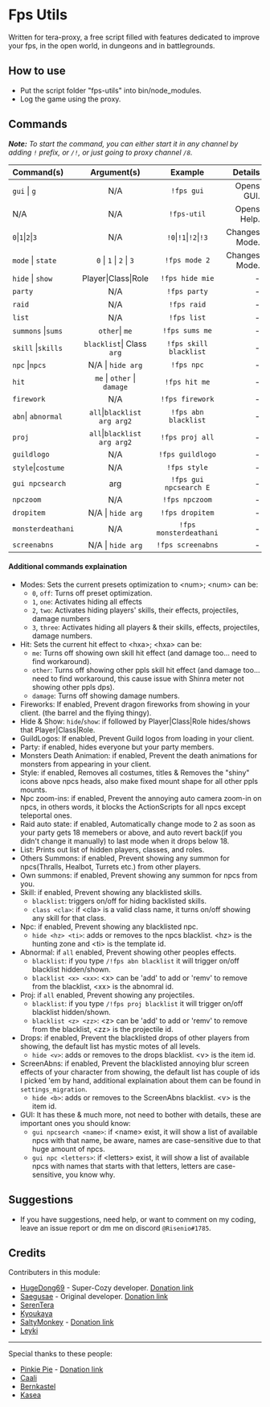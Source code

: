 # Fps Utils
Written for tera-proxy, a free script filled with features dedicated to improve your fps, in the open world, in dungeons and in battlegrounds.

## How to use
* Put the script folder "fps-utils" into bin/node_modules.
* Log the game using the proxy.

## Commands
***Note:*** *To start the command, you can either start it in any channel by adding `!` prefix, or `/!`, or just going to proxy channel `/8`.*


|    Command(s)    |         Argument(s)        |      Example         |   Details   |
|      :---        |            :---:           |        :---:         |---:         |
|   `gui` \| `g`   |             N/A            |`!fps gui`            |Opens GUI.   |
|       N/A        |             N/A            |`!fps-util`           |Opens Help.  |
|`0`\|`1`\|`2`\|`3`|             N/A            |`!0`\|`!1`\|`!2`\|`!3`|Changes Mode.|
| `mode` \| `state`| `0` \| `1` \| `2` \| `3`   |`!fps mode 2`         |Changes Mode.|
| `hide` \| `show` |    Player\|Class\|Role     |`!fps hide mie`       | - |
|     `party`      |             N/A            |`!fps party`          | - |
|      `raid`      |             N/A            |`!fps raid`           | - |
|      `list`      |             N/A            |`!fps list`           | - |
|`summons` \|`sums`|      `other`\| `me`        |`!fps sums me`        | - |
|`skill` \|`skills`|  `blacklist`\| Class `arg` |`!fps skill blacklist`| - |
|  `npc` \|`npcs`  |      N/A \| `hide arg`     |`!fps npc`            | - |
|      `hit`       | `me` \| `other` \| `damage`|`!fps hit me`         | - |
|    `firework`    |             N/A            |`!fps firework`       | - |
|`abn`\| `abnormal`|`all`\|`blacklist arg arg2` |`!fps abn blacklist`  | - |
|       `proj`     |`all`\|`blacklist arg arg2` |`!fps proj all`       | - |
|    `guildlogo`   |             N/A            |`!fps guildlogo`      | - |
|`style`\|`costume`|             N/A            |`!fps style`          | - |
|  `gui npcsearch` |             arg            |`!fps gui npcsearch E`| - |
|    `npczoom`     |             N/A            |`!fps npczoom`        | - |
|    `dropitem`    |       N/A \| `hide arg`    |`!fps dropitem`       | - |
| `monsterdeathani`|             N/A            |`!fps monsterdeathani`| - |
|   `screenabns`   |       N/A \| `hide arg`    |`!fps screenabns`     | - |

#### Additional commands explaination
- Modes: Sets the current presets optimization to \<num\>; \<num\> can be:
  - `0`, `off`: Turns off preset optimization.
  - `1`, `one`: Activates hiding all effects
  - `2`, `two`: Activates hiding players' skills, their effects, projectiles, damage numbers
  - `3`, `three`: Activates hiding all players & their skills, effects, projectiles, damage numbers.
- Hit: Sets the current hit effect to \<hxa\>; \<hxa\> can be:
  - `me`: Turns off showing own skill hit effect (and damage too... need to find workaround).
  - `other`: Turns off showing other ppls skill hit effect (and damage too... need to find workaround, this cause issue with Shinra meter not showing other ppls dps).
  - `damage`: Turns off showing damage numbers.
- Fireworks: If enabled, Prevent dragon fireworks from showing in your client. (the barrel and the flying thingy).
- Hide & Show: `hide`/`show`: if followed by Player\|Class\|Role hides/shows that Player\|Class\|Role.
- GuildLogos: If enabled, Prevent Guild logos from loading in your client.
- Party: if enabled, hides everyone but your party members.
- Monsters Death Animation: if enabled, Prevent the death animations for monsters from appearing in your client.
- Style: if enabled, Removes all costumes, titles & Removes the "shiny" icons above npcs heads, also make fixed mount shape for all other ppls mounts.
- Npc zoom-ins: if enabled, Prevent the annoying auto camera zoom-in on npcs, in others words, it blocks the ActionScripts for all npcs except teleportal ones.
- Raid auto state: if enabled, Automatically change mode to 2 as soon as your party gets 18 memebers or above, and auto revert back(if you didn't change it manually) to last mode when it drops below 18.
- List: Prints out list of hidden players, classes, and roles.
- Others Summons: if enabled, Prevent showing any summon for npcs(Thralls, Healbot, Turrets etc.) from other players.
- Own summons: if enabled, Prevent showing any summon for npcs from you.
- Skill: if enabled, Prevent showing any blacklisted skills.
  - `blacklist`: triggers on/off for hiding backlisted skills.
  - `class <cla>`: if \<cla\> is a valid class name, it turns on/off showing any skill for that class.
- Npc: if enabled, Prevent showing any blacklisted npc.
  - `hide <hz> <ti>`: adds or removes to the npcs blacklist. \<hz\> is the hunting zone and \<ti\> is the template id.
- Abnormal: if `all` enabled, Prevent showing other peoples effects.
  - `blacklist`: if you type `/!fps abn blacklist` it will trigger on/off blacklist hidden/shown.
  - `blacklist <x> <xx>`: \<x\> can be 'add' to add or 'remv' to remove from the blacklist, \<xx\> is the abnomral id.
- Proj: if `all` enabled, Prevent showing any projectiles.
  - `blacklist`: if you type `/!fps proj blacklist` it will trigger on/off blacklist hidden/shown.
  - `blacklist <z> <zz>`: \<z\> can be 'add' to add or 'remv' to remove from the blacklist, \<zz\> is the projectile id.
- Drops: if enabled, Prevent the blacklisted drops of other players from showing, the default list has mystic motes of all levels.
  - `hide <v>`: adds or removes to the drops blacklist. \<v\> is the item id.
- ScreenAbns: if enabled, Prevent the blacklisted annoying blur screen effects of your character from showing, the default list has couple of ids I picked 'em by hand, additional explaination about them can be found in `settings_migration`.
  - `hide <b>`: adds or removes to the ScreenAbns blacklist. \<v\> is the item id.
- GUI: It has these & much more, not need to bother with details, these are important ones you should know:
  - `gui npcsearch <name>`: if \<name\> exist, it will show a list of available npcs with that name, be aware, names are case-sensitive due to that huge amount of npcs.
  - `gui npc <letters>`: if \<letters\> exist, it will show a list of available npcs with names that starts with that letters, letters are case-sensitive, you know why.

## Suggestions
* If you have suggestions, need help, or want to comment on my coding, leave an issue report or dm me on discord `@Risenio#1785`.

## Credits
Contributers in this module:
- [HugeDong69](https://github.com/codeagon) - Super-Cozy developer. [Donation link](https://ko-fi.com/codeagon)
- [Saegusae](https://github.com/Saegusae) - Original developer. [Donation link](https://www.patreon.com/saegusa)
- [SerenTera](https://github.com/SerenTera)
- [Kyoukaya](https://github.com/kyoukaya)
- [SaltyMonkey](https://github.com/SaltyMonkey) - [Donation link](https://www.patreon.com/SaltyMonkey)
- [Leyki](https://github.com/Leyki)

---

Special thanks to these people:
- [Pinkie Pie](https://github.com/pinkipi) - [Donation link](https://www.paypal.com/cgi-bin/webscr?cmd=_donations&business=5MTKARBK2CNG8&lc=US&item_name=Pinkie%27s%20TERA%20Mods&currency_code=USD)
- [Caali](https://github.com/hackerman-caali) 
- [Bernkastel](https://github.com/Bernkastel-0)
- [Kasea](https://github.com/Kaseaa)

